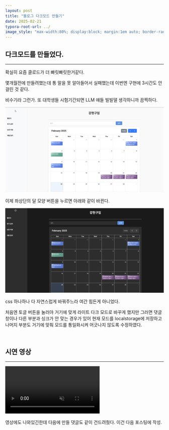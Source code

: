 ```yaml
---
layout: post
title: "블로그 다크모드 만들기"
date: 2025-02-21
typora-root-url: ../
image_style: "max-width:80%; display:block; margin:1em auto; border-radius:10px; box-shadow:2px 2px 8px rgba(0,0,0,0.8);"
---
```




## 다크모드를 만들었다.

---

확실히 요즘 클로드가 더 빠릿빠릿한거같다.

몇개월전에 만들려했는데 통 말을 못 알아들어서 실패했는데 이번엔 구현에 3시간도 안걸린 것 같다.

비수기라 그런가. 또 대학생들 시험기간되면 LLM 얘들 빌빌댈 생각하니까 끔찍하다.

![image-20250327014827111](/assets/img//image-20250327014827111.png)

이제 좌상단의 달 모양 버튼을 누르면 아래와 같이 바뀐다.

![image-20250327014838817](/assets/img//image-20250327014838817.png)

css 하나하나 다 자연스럽게 바꿔주느라 여간 힘든게 아니었다. 

처음엔 토글 버튼을 눌러야 거기에 맞게 라이트 다크 모드로 바꾸게 했지만 그러면 댓글창이나 다른 부분과 싱크가 안 맞는 경우가 있어 현재 모드를 localstorage에 저장하고 나머지 부분도 거기에 맞춰 모드를 통일화시켜 어긋나지 않도록 수정하였다.

<br>

## 시연 영상

---



<video src="/assets/videos/dark_mode.mov" 
       class="responsive-video gif-like-video" 
       autoplay 
       loop 
       muted 
       playsinline>
</video>



영상에도 나와있긴한데 다음에 만들 댓글도 같이 건드려줬다. 이건 다음 포스팅에 작성.



 





